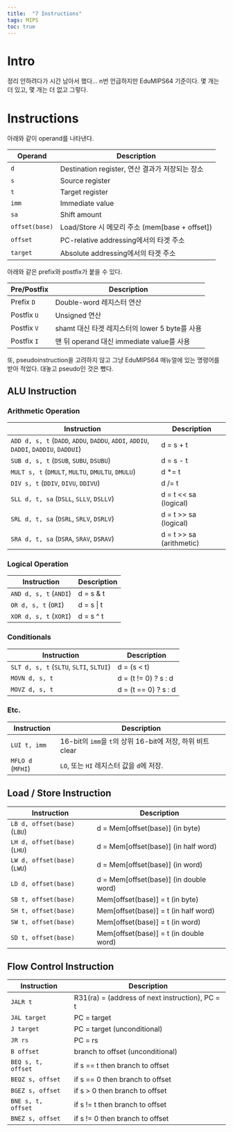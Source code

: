 ```yaml
---
title:  "7 Instructions"
tags: MIPS
toc: true
---
```


# Intro
정리 안하려다가 시간 남아서 했다... n번 언급하지만 EduMIPS64 기준이다. 몇 개는 더 있고, 몇 개는 더 없고 그렇다.

# Instructions
아래와 같이 operand를 나타낸다.

Operand | Description
---|---
`d` | Destination register, 연산 결과가 저장되는 장소
`s` | Source register
`t` | Target register
`imm` | Immediate value
`sa` | Shift amount
`offset(base)` | Load/Store 시 메모리 주소 (mem[base + offset])
`offset` | PC-relative addressing에서의 타겟 주소
`target` | Absolute addressing에서의 타겟 주소

아래와 같은 prefix와 postfix가 붙을 수 있다. 

Pre/Postfix | Description
---|---
Prefix `D` | Double-word 레지스터 연산
Postfix `U` | Unsigned 연산
Postfix `V` | shamt 대신 타겟 레지스터의 lower 5 byte를 사용
Postfix `I` | 맨 뒤 operand 대신 immediate value를 사용

또, pseudoinstruction을 고려하지 않고 그냥 EduMIPS64 매뉴얼에 있는 명령어를 받아 적었다. 대놓고 pseudo인 것은 뺐다.

## ALU Instruction
### Arithmetic Operation

Instruction | Description
---|---
`ADD d, s, t` (`DADD`, `ADDU`, `DADDU`, `ADDI`, `ADDIU`, `DADDI`, `DADDIU`, `DADDUI`) | d = s + t
`SUB d, s, t` (`DSUB`, `SUBU`, `DSUBU`) | d = s - t
`MULT s, t` (`DMULT`, `MULTU`, `DMULTU`, `DMULU`) | d \*= t
`DIV s, t` (`DDIV`, `DIVU`, `DDIVU`) | d /= t
`SLL d, t, sa` (`DSLL`, `SLLV`, `DSLLV`) | d = t << sa (logical)
`SRL d, t, sa` (`DSRL`, `SRLV`, `DSRLV`) | d = t >> sa (logical)
`SRA d, t, sa` (`DSRA`, `SRAV`, `DSRAV`) | d = t >> sa (arithmetic)

### Logical Operation

Instruction | Description
---|---
`AND d, s, t` (`ANDI`) | d = s & t
`OR d, s, t` (`ORI`) | d = s \| t
`XOR d, s, t` (`XORI`) | d = s ^ t

### Conditionals

Instruction | Description
---|---
`SLT d, s, t` (`SLTU`, `SLTI`, `SLTUI`) | d = (s < t)
`MOVN d, s, t` | d = (t != 0) ? s : d
`MOVZ d, s, t` | d = (t == 0) ? s : d

### Etc.

Instruction | Description
---|---
`LUI t, imm` | 16-bit의 `imm`을 `t`의 상위 16-bit에 저장, 하위 비트 clear
`MFLO d` (`MFHI`) | `LO`, 또는 `HI` 레지스터 값을 `d`에 저장.

## Load / Store Instruction

Instruction | Description
---|---
`LB d, offset(base)` (`LBU`) | d = Mem[offset(base)] (in byte)
`LH d, offset(base)` (`LHU`) | d = Mem[offset(base)] (in half word)
`LW d, offset(base)` (`LWU`) | d = Mem[offset(base)] (in word)
`LD d, offset(base)` | d = Mem[offset(base)] (in double word)
`SB t, offset(base)` | Mem[offset(base)] = t (in byte)
`SH t, offset(base)` | Mem[offset(base)] = t (in half word)
`SW t, offset(base)` | Mem[offset(base)] = t (in word)
`SD t, offset(base)` | Mem[offset(base)] = t (in double word)

## Flow Control Instruction

Instruction | Description
---|---
`JALR t` | R31(ra) = (address of next instruction), PC = t
`JAL target` | PC = target
`J target` | PC = target (unconditional)
`JR rs` | PC = rs
`B offset` | branch to offset (unconditional)
`BEQ s, t, offset` | if s == t then branch to offset
`BEQZ s, offset` | if s == 0 then branch to offset
`BGEZ s, offset` | if s > 0 then branch to offset
`BNE s, t, offset` | if s != t then branch to offset
`BNEZ s, offset` | if s != 0 then branch to offset


  
